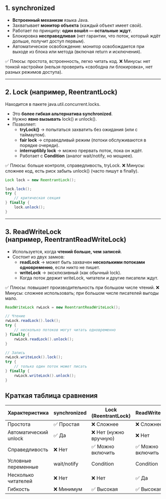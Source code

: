 ## **1.** **synchronized**

- **Встроенный механизм** языка Java.
- Захватывает **монитор объекта** (каждый объект имеет свой).
- Работает по принципу: **один вошёл — остальные ждут**.
- Блокировка **несправедливая** (нет гарантии, что поток, который ждёт дольше, получит доступ первым).
- Автоматическое освобождение: монитор освобождается при выходе из блока или метода (включая return и исключения).

✅ Плюсы: простота, встроенность, легко читать код.
❌ Минусы: нет тонкой настройки (нельзя проверить «свободна ли блокировка», нет разных режимов доступа).

---

## **2.** **Lock** **(например,  ReentrantLock)**

Находится в пакете java.util.concurrent.locks.
- Это **более гибкая альтернатива synchronized**.
- Нужно **явно вызывать** lock() и unlock().
- Позволяет:
  - **tryLock()** → попытаться захватить без ожидания (или с таймаутом).
  - **fair lock** → справедливый режим (потоки обслуживаются в порядке очереди).
  - **interruptibly lock** → можно прервать поток, пока он ждёт.
  - Работает с **Condition** (аналог wait/notify, но мощнее).

✅ Плюсы: больше контроля, справедливость, tryLock.
❌ Минусы: сложнее код, есть риск забыть unlock() (часто пишут в finally).

```java
Lock lock = new ReentrantLock();

lock.lock();
try {
    // критическая секция
} finally {
    lock.unlock();
}
```
---

## **3.** **ReadWriteLock (например, ReentrantReadWriteLock)**

- Используется, когда **чтений больше, чем записей**.
- Состоит из двух замков:
  - **readLock** → может быть захвачен **несколькими потоками одновременно**, если никто не пишет.
  - **writeLock** → эксклюзивный (как обычный lock).
  - Когда поток держит writeLock, читатели и другие писатели ждут.

✅ Плюсы: повышает производительность при большом числе чтений.
❌ Минусы: сложнее использовать; при большом числе писателей выгоды мало.

```java
ReadWriteLock rwLock = new ReentrantReadWriteLock();

// Чтение
rwLock.readLock().lock();
try {
    // несколько потоков могут читать одновременно
} finally {
    rwLock.readLock().unlock();
}

// Запись
rwLock.writeLock().lock();
try {
    // только один поток может писать
} finally {
    rwLock.writeLock().unlock();
}
```

## **Краткая таблица сравнения**

| **Характеристика**    | synchronized | Lock **(**ReentrantLock**)** | ReadWriteLock    |
| --------------------- | ------------ | ---------------------------- | ---------------- |
| Простота              | ✅ Простая    | ❌ Сложнее                    | ❌ Сложнее        |
| Автоматический unlock | ✅ Да         | ❌ Нет (нужно вручную)        | ❌ Нет            |
| Справедливость        | ❌ Нет        | ✅ Можно включить             | ✅ Можно включить |
| Условные переменные   | wait/notify  | Condition                    | Condition        |
| Несколько читателей   | ❌ Нет        | ❌ Нет                        | ✅ Да             |
| Гибкость              | ❌ Минимум    | ✅ Высокая                    | ✅ Высокая        |
